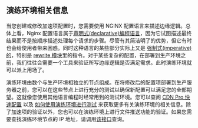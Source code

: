 ## 演练环境相关信息

当您创建或修改加速项配置时，您需要使用 NGINX 配置语言来描述边缘逻辑。总体上看，Nginx 配置语言属于[声明式(declarative)编程语言](declarative-imperative)，因为它试图描述最终结果而不是按顺序描述处理每个请求的步骤。尽管有其简洁明了的优势，但它有时也会给使用者带来困惑。同时这种语言的某些部分实际上又是 [强制式(imperative)的](declarative-imperative)，特别是 [rewrite 模块](http://nginx.org/en/docs/http/ngx_http_rewrite_module.html)里的指令。对于某些复杂的配置，在部署到生产环境之前，我们往往会需要一个工具来验证所写边缘逻辑是否满足需求。此时演练环境就可以派上用场了。

演练环境由数个与生产环境相独立的节点组成。在将修改后的配置项部署到生产服务器之前，您可以在这些节点上进行充分的测试以确保新配置可以满足您的全部期望。这就像您使用其他语言编程时经常用到的测试环境。您可以查阅 [CDN Pro 快速配置](</docs/getting-started.md#quick-start>) 以及 [如何使用演练环境进行测试](</docs/portal/edge-configurations/testing-property.md#testing-property-in-staging>) 来获取更多有关演练环境的相关信息。除了加速项的验证以外，您也可以在演练环境上进行文件推送功能的验证。如果您需要查找演练环境节点的 IP 地址，请调用[该接口](</apidocs#operation/get-cdn-stagingServers>)查询。
